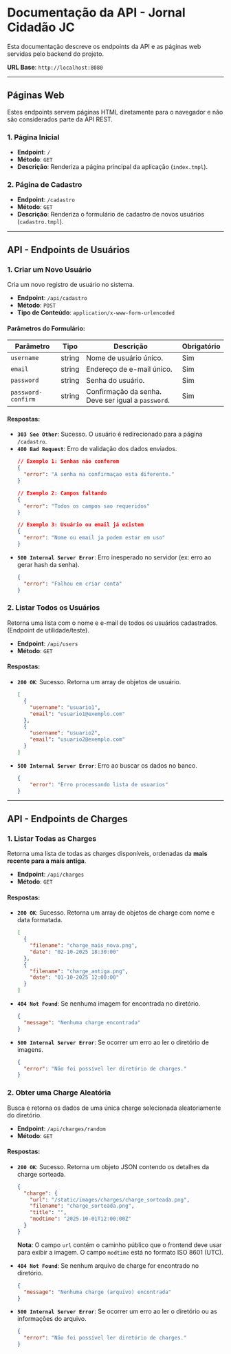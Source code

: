 # Documentação da API - Jornal Cidadão JC

Esta documentação descreve os endpoints da API e as páginas web servidas pelo backend do projeto.

**URL Base**: `http://localhost:8080`

---

## Páginas Web

Estes endpoints servem páginas HTML diretamente para o navegador e não são considerados parte da API REST.

### 1. Página Inicial

-   **Endpoint**: `/`
-   **Método**: `GET`
-   **Descrição**: Renderiza a página principal da aplicação (`index.tmpl`).

### 2. Página de Cadastro

-   **Endpoint**: `/cadastro`
-   **Método**: `GET`
-   **Descrição**: Renderiza o formulário de cadastro de novos usuários (`cadastro.tmpl`).

---

## API - Endpoints de Usuários

### 1. Criar um Novo Usuário

Cria um novo registro de usuário no sistema.

-   **Endpoint**: `/api/cadastro`
-   **Método**: `POST`
-   **Tipo de Conteúdo**: `application/x-www-form-urlencoded`

#### Parâmetros do Formulário:

| Parâmetro          | Tipo   | Descrição                                         | Obrigatório |
| ------------------ | ------ | --------------------------------------------------- | ----------- |
| `username`         | string | Nome de usuário único.                              | Sim         |
| `email`            | string | Endereço de e-mail único.                           | Sim         |
| `password`         | string | Senha do usuário.                                   | Sim         |
| `password-confirm` | string | Confirmação da senha. Deve ser igual a `password`.  | Sim         |

#### Respostas:

-   **`303 See Other`**: Sucesso. O usuário é redirecionado para a página `/cadastro`.
-   **`400 Bad Request`**: Erro de validação dos dados enviados.
    ```json
    // Exemplo 1: Senhas não conferem
    {
      "error": "A senha na confirmaçao esta diferente."
    }
    
    // Exemplo 2: Campos faltando
    {
      "error": "Todos os campos sao requeridos"
    }

    // Exemplo 3: Usuário ou email já existem
    {
      "error": "Nome ou email ja podem estar em uso"
    }
    ```
-   **`500 Internal Server Error`**: Erro inesperado no servidor (ex: erro ao gerar hash da senha).
    ```json
    {
      "error": "Falhou em criar conta"
    }
    ```

### 2. Listar Todos os Usuários

Retorna uma lista com o nome e e-mail de todos os usuários cadastrados. (Endpoint de utilidade/teste).

-   **Endpoint**: `/api/users`
-   **Método**: `GET`

#### Respostas:

-   **`200 OK`**: Sucesso. Retorna um array de objetos de usuário.
    ```json
    [
      {
        "username": "usuario1",
        "email": "usuario1@exemplo.com"
      },
      {
        "username": "usuario2",
        "email": "usuario2@exemplo.com"
      }
    ]
    ```
-   **`500 Internal Server Error`**: Erro ao buscar os dados no banco.
    ```json
    {
        "error": "Erro processando lista de usuarios"
    }
    ```
---

## API - Endpoints de Charges

### 1. Listar Todas as Charges

Retorna uma lista de todas as charges disponíveis, ordenadas da **mais recente para a mais antiga**.

-   **Endpoint**: `/api/charges`
-   **Método**: `GET`

#### Respostas:

-   **`200 OK`**: Sucesso. Retorna um array de objetos de charge com nome e data formatada.
    ```json
    [
      {
        "filename": "charge_mais_nova.png",
        "date": "02-10-2025 18:30:00"
      },
      {
        "filename": "charge_antiga.png",
        "date": "01-10-2025 12:00:00"
      }
    ]
    ```
-   **`404 Not Found`**: Se nenhuma imagem for encontrada no diretório.
    ```json
    {
      "message": "Nenhuma charge encontrada"
    }
    ```
-   **`500 Internal Server Error`**: Se ocorrer um erro ao ler o diretório de imagens.
    ```json
    {
      "error": "Não foi possível ler diretório de charges."
    }
    ```

### 2. Obter uma Charge Aleatória

Busca e retorna os dados de uma única charge selecionada aleatoriamente do diretório.

-   **Endpoint**: `/api/charges/random`
-   **Método**: `GET`

#### Respostas:

-   **`200 OK`**: Sucesso. Retorna um objeto JSON contendo os detalhes da charge sorteada.
    ```json
    {
      "charge": {
        "url": "/static/images/charges/charge_sorteada.png",
        "filename": "charge_sorteada.png",
        "title": "",
        "modtime": "2025-10-01T12:00:00Z"
      }
    }
    ```
    **Nota**: O campo `url` contém o caminho público que o frontend deve usar para exibir a imagem. O campo `modtime` está no formato ISO 8601 (UTC).

-   **`404 Not Found`**: Se nenhum arquivo de charge for encontrado no diretório.
    ```json
    {
      "message": "Nenhuma charge (arquivo) encontrada"
    }
    ```
-   **`500 Internal Server Error`**: Se ocorrer um erro ao ler o diretório ou as informações do arquivo.
    ```json
    {
      "error": "Não foi possível ler diretório de charges."
    }
    ```
